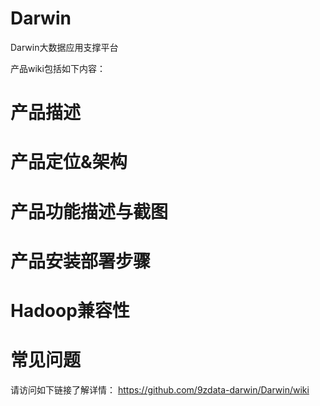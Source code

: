 # Darwin
Darwin大数据应用支撑平台

产品wiki包括如下内容：
 # 产品描述
 # 产品定位&架构
 # 产品功能描述与截图
 # 产品安装部署步骤
 # Hadoop兼容性
 # 常见问题

请访问如下链接了解详情：
https://github.com/9zdata-darwin/Darwin/wiki

